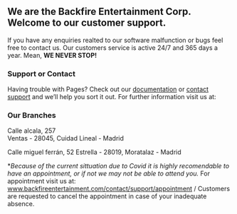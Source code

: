 ## We are the Backfire Entertainment Corp. Welcome to our customer support.
If you have any enquiries realted to our software malfunction or bugs feel free to contact us. Our customers service is active 24/7 and 365 days a year. Mean, **WE NEVER STOP!**


### Support or Contact
Having trouble with Pages? Check out our [documentation](https://www.Backfireentertainment.com/contact) or [contact support](https://support.Backfireentertainment) and we’ll help you sort it out.
For further information visit us at:


### Our Branches
Calle alcala, 257                                 
Ventas - 28045, Cuidad Lineal - Madrid                

Calle miguel ferrán, 52
Estrella - 28019, Moratalaz - Madrid  

**Because of the current sittuation due to Covid it is highly recomendable to have an appointment, or if not we may not be able to attend you.*
For appointment visit us at: www.backfireentertainment.com/contact/support/appointment / Customers are requested to cancel the appointment in case of your inadequate absence. 

